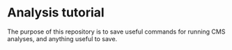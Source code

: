 # Analysis tutorial

The purpose of this repository is to save useful commands for running CMS analyses, and anything useful to save. 
